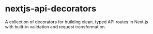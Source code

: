 # nextjs-api-decorators
A collection of decorators for building clean, typed API routes in Next.js with built-in validation and request transformation.
